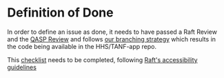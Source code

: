# **Definition of Done**
In order to define an issue as done, it needs to have passed a Raft Review and the [QASP Review](../Quality-Expectations.md) and follows [our branching strategy](../Branching-Strategy.md) which results in the code being available in the HHS/TANF-app repo.

This [checklist](../Technical-Documentation/qasp-operational-checklist.md)  needs to be completed, following [Raft's accessibility guidelines](../../Technical-Documentation/rafts-accessibility-dos-and-donts.md)
